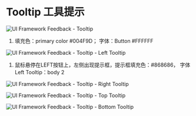 # Tooltip 工具提示

![UI Framework Feedback - Tooltip](../../imgs/ns_ui_framework/feedback/Tooltip.png)

1. 填充色：primary color #004F9D； 字体：Button #FFFFFF

![UI Framework Feedback - Tooltip - Left Tooltip](../../imgs/ns_ui_framework/feedback/Tooltip-Left_tooltip.png)

1. 鼠标悬停在LEFT按钮上，左侧出现提示框，提示框填充色：#868686， 字体Left Tooltip：body 2

![UI Framework Feedback - Tooltip - Right Tooltip](../../imgs/ns_ui_framework/feedback/Tooltip-Right_tooltip.png)

![UI Framework Feedback - Tooltip - Top Tooltip](../../imgs/ns_ui_framework/feedback/Tooltip-Top_tooltip.png)

![UI Framework Feedback - Tooltip - Bottom Tooltip](../../imgs/ns_ui_framework/feedback/Tooltip-Bottom_tooltip.png)
